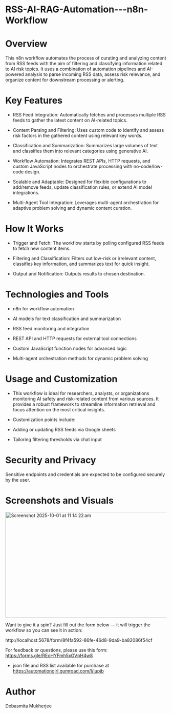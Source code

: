 # RSS-AI-RAG-Automation---n8n-Workflow

# Overview
This n8n workflow automates the process of curating and analyzing content from RSS feeds with the aim of filtering and classifying information related to AI risk topics. It uses a combination of automation pipelines and AI-powered analysis to parse incoming RSS data, assess risk relevance, and organize content for downstream processing or alerting.

# Key Features
* RSS Feed Integration: Automatically fetches and processes multiple RSS feeds to gather the latest content on AI-related topics.

* Content Parsing and Filtering: Uses custom code to identify and assess risk factors in the gathered content using relevant key words.

* Classification and Summarization: Summarizes large volumes of text and classifies them into relevant categories using generative AI.

* Workflow Automation: Integrates REST APIs, HTTP requests, and custom JavaScript nodes to orchestrate processing with no-code/low-code design.

* Scalable and Adaptable: Designed for flexible configurations to add/remove feeds, update classification rules, or extend AI model integrations.

* Multi-Agent Tool Integration: Leverages multi-agent orchestration for adaptive problem solving and dynamic content curation.

# How It Works
* Trigger and Fetch: The workflow starts by polling configured RSS feeds to fetch new content items.

* Filtering and Classification: Filters out low-risk or irrelevant content, classifies key information, and summarizes text for quick insight.

* Output and Notification: Outputs results to chosen destination.

# Technologies and Tools
* n8n for workflow automation

* AI models for text classification and summarization

* RSS feed monitoring and integration

* REST API and HTTP requests for external tool connections

* Custom JavaScript function nodes for advanced logic

* Multi-agent orchestration methods for dynamic problem solving

# Usage and Customization
* This workflow is ideal for researchers, analysts, or organizations monitoring AI safety and risk-related content from various sources. It provides a robust framework to streamline information retrieval and focus attention on the most critical insights.

* Customization points include:

- Adding or updating RSS feeds via Google sheets

- Tailoring filtering thresholds via chat input

# Security and Privacy
Sensitive endpoints and credentials are expected to be configured securely by the user.

# Screenshots and Visuals
<img width="826" height="329" alt="Screenshot 2025-10-01 at 11 14 22 am" src="https://github.com/user-attachments/assets/07829a97-4e91-4b1b-aa15-581ebd93ee9f" />

Want to give it a spin? Just fill out the form below — it will trigger the workflow so you can see it in action:

http://localhost:5678/form/8f4fa592-86fe-46d8-9da9-ba82086f54cf

For feedback or questions, please use this form: https://forms.gle/REoHYFmh5xGVpH4w8

* json file and RSS list available for purchase at https://automationgirl.gumroad.com/l/iupjb
# Author
Debasmita Mukherjee
